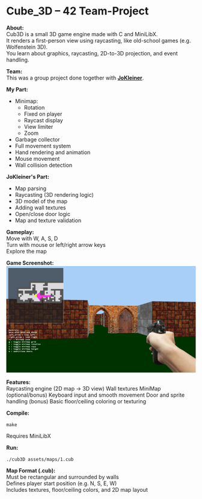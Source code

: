 # Cube_3D – 42 Team-Project
**About:**<br/>
Cub3D is a small 3D game engine made with C and MiniLibX.<br/>
It renders a first-person view using raycasting, like old-school games (e.g. Wolfenstein 3D).<br/>
You learn about graphics, raycasting, 2D-to-3D projection, and event handling.<br/>

**Team:**<br/>
This was a group project done together with **[JoKleiner](https://github.com/JoKleiner)**.<br/>

**My Part:**
- Minimap:
  - Rotation
  - Fixed on player
  - Raycast display
  - View limiter
  - Zoom
- Garbage collector
- Full movement system
- Hand rendering and animation
- Mouse movement
- Wall collision detection

**JoKleiner's Part:**
- Map parsing
- Raycasting (3D rendering logic)
- 3D model of the map
- Adding wall textures
- Open/close door logic
- Map and texture validation

**Gameplay:**<br/>
Move with W, A, S, D<br/>
Turn with mouse or left/right arrow keys<br/>
Explore the map<br/>

**Game Screenshot:**<br/>
![Game Screenshot](assets/images/Screenshot.png)

**Features:**<br/>
Raycasting engine (2D map → 3D view)
Wall textures
MiniMap (optional/bonus)
Keyboard input and smooth movement
Door and sprite handling (bonus)
Basic floor/ceiling coloring or texturing

**Compile:**<br/>

```
make
```

Requires MiniLibX

**Run:**<br/>

    ./cub3D assets/maps/1.cub

**Map Format (.cub):**<br/>
Must be rectangular and surrounded by walls<br/>
Defines player start position (e.g. N, S, E, W)<br/>
Includes textures, floor/ceiling colors, and 2D map layout<br/>
